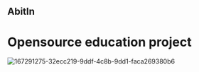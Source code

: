 ## AbitIn
# Opensource education project
![167291275-32ecc219-9ddf-4c8b-9dd1-faca269380b6](https://user-images.githubusercontent.com/54706661/167291344-ff489f0e-19d8-426e-8f1c-dc545f874e8c.png)
